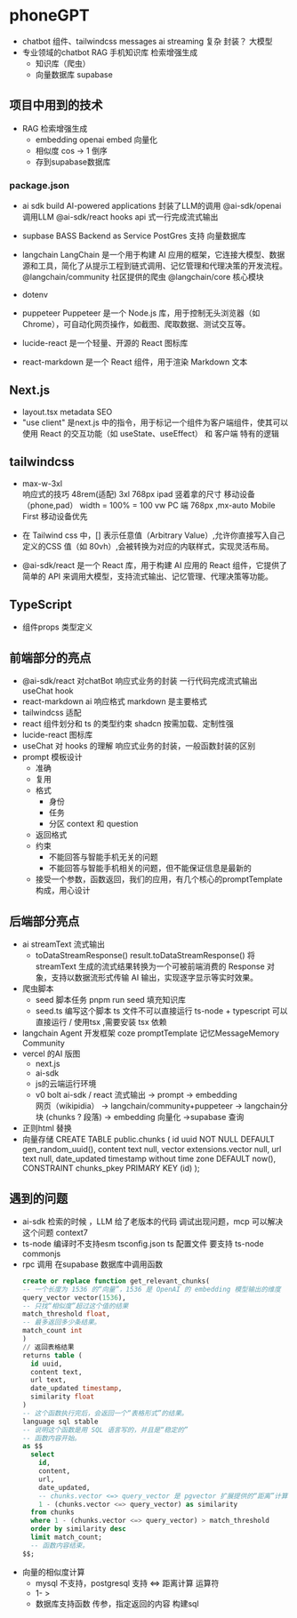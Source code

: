 # phoneGPT

- chatbot
  组件、tailwindcss  messages
  ai streaming 复杂 封装？
  大模型
- 专业领域的chatbot
  RAG 手机知识库 检索增强生成
  - 知识库（爬虫）
  - 向量数据库 supabase 

## 项目中用到的技术

- RAG 检索增强生成
  - embedding openai embed  向量化
  - 相似度 cos  -> 1 倒序
  - 存到supabase数据库 
### package.json
- ai sdk
  build AI-powered applications
  封装了LLM的调用
  @ai-sdk/openai  调用LLM 
  @ai-sdk/react hooks api 式一行完成流式输出

- supbase 
  BASS Backend as Service 
  PostGres 支持 向量数据库
- langchain 
  LangChain 是一个用于构建 AI 应用的框架，它连接大模型、数据源和工具，简化了从提示工程到链式调用、记忆管理和代理决策的开发流程。
  @langchain/community 社区提供的爬虫
  @langchain/core 核心模块
- dotenv 
  
- puppeteer
  Puppeteer 是一个 Node.js 库，用于控制无头浏览器（如 Chrome），可自动化网页操作，如截图、爬取数据、测试交互等。 

- lucide-react  是一个轻量、开源的 React 图标库
- react-markdown  是一个 React 组件，用于渲染 Markdown 文本

## Next.js
- layout.tsx metadata 
   SEO 
- "use client" 是next.js 中的指令，用于标记一个组件为客户端组件，使其可以使用 React 的交互功能（如 useState、useEffect） 和 客户端 特有的逻辑
## tailwindcss 
- max-w-3xl  
  响应式的技巧
  48rem(适配) 3xl 768px ipad 竖着拿的尺寸
  移动设备（phone,pad） width = 100% = 100 vw 
  PC 端 768px ,mx-auto 
  Mobile First 移动设备优先 
- 在 Tailwind css 中，[] 表示任意值（Arbitrary Value）,允许你直接写入自己定义的CSS 值（如 80vh）,会被转换为对应的内联样式，实现灵活布局。

- @ai-sdk/react 是一个 React 库，用于构建 AI 应用的 React 组件，它提供了简单的 API 来调用大模型，支持流式输出、记忆管理、代理决策等功能。


## TypeScript 
- 组件props 类型定义 

## 前端部分的亮点
- @ai-sdk/react 对chatBot 响应式业务的封装 一行代码完成流式输出
  useChat hook 
- react-markdown ai 响应格式 markdown 是主要格式 
- tailwindcss 适配  
- react 组件划分和 ts 的类型约束 
  shadcn  按需加载、定制性强 
- lucide-react 图标库 
- useChat 对 hooks 的理解  响应式业务的封装，一般函数封装的区别
- prompt 模板设计
  - 准确
  - 复用
  - 格式
    - 身份
    - 任务
    - 分区 context 和 question 
  - 返回格式
  - 约束 
    - 不能回答与智能手机无关的问题
    - 不能回答与智能手机相关的问题，但不能保证信息是最新的
  - 接受一个参数，函数返回，我们的应用，有几个核心的promptTemplate 构成，用心设计
## 后端部分亮点 
- ai streamText 流式输出
  - toDataStreamResponse() 
    result.toDataStreamResponse() 将 streamText 生成的流式结果转换为一个可被前端消费的 Response 对象，支持以数据流形式传输 AI 输出，实现逐字显示等实时效果。
- 爬虫脚本
  - seed 脚本任务 
     pnpm run seed
     填充知识库  
  - seed.ts 编写这个脚本
    ts 文件不可以直接运行
    ts-node + typescript 可以直接运行 /  使用tsx ,需要安装 tsx 依赖
- langchain Agent 开发框架
  coze  promptTemplate 记忆MessageMemory  Community 
- vercel 的AI 版图
  - next.js 
  - ai-sdk 
  - js的云端运行环境
  - v0 bolt 
     ai-sdk / react 流式输出 -> prompt -> embedding  
     网页（wikipidia） ->  langchain/community+puppeteer -> 
     langchain分块 (chunks ? 段落) -> embedding 向量化 ->supabase 查询
- 正则html 替换
- 向量存储
  CREATE TABLE public.chunks (
    id uuid NOT NULL DEFAULT gen_random_uuid(),
    content text null,
    vector extensions.vector null,
    url text null,
    date_updated timestamp without time zone DEFAULT now(),
    CONSTRAINT chunks_pkey PRIMARY KEY (id)
  );
## 遇到的问题
- ai-sdk 检索的时候 ，LLM 给了老版本的代码 调试出现问题，mcp 可以解决这个问题 context7
- ts-node 编译时不支持esm 
   tsconfig.json  ts 配置文件
   要支持 ts-node commonjs 
- rpc 调用
  在supabase 数据库中调用函数
  ```sql
  create or replace function get_relevant_chunks(
  -- 一个长度为 1536 的“向量”，1536 是 OpenAI 的 embedding 模型输出的维度
  query_vector vector(1536),
  -- 只找“相似度”超过这个值的结果
  match_threshold float,
  -- 最多返回多少条结果。
  match_count int
  )
  // 返回表格结果
  returns table (
    id uuid,
    content text,
    url text,
    date_updated timestamp,
    similarity float
  )
  -- 这个函数执行完后，会返回一个“表格形式”的结果。
  language sql stable
  -- 说明这个函数是用 SQL 语言写的，并且是“稳定的”
  -- 函数内容开始。
  as $$
    select
      id,
      content,
      url,
      date_updated,
      -- chunks.vector <=> query_vector 是 pgvector 扩展提供的“距离”计算
      1 - (chunks.vector <=> query_vector) as similarity
    from chunks
    where 1 - (chunks.vector <=> query_vector) > match_threshold
    order by similarity desc
    limit match_count;
    -- 函数内容结束。
  $$;
  ```
- 向量的相似度计算
  - mysql 不支持，postgresql 支持
   <=> 距离计算 运算符
  - 1- >
  - 数据库支持函数
     传参，指定返回的内容
     构建sql 